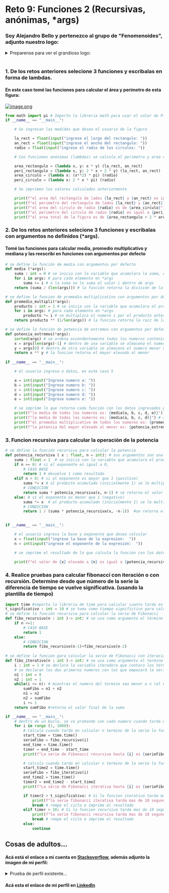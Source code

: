 # Reto 9: Funciones 2 (Recursivas, anónimas, *args)
### Soy Alejandro Bello y pertenezco al grupo de "Fenomenoides", adjunto nuestro logo: 

<details><summary>Preparense para ver el grandioso logo: </summary><p>
<div align='center'>
<figure> <img src="https://i.postimg.cc/NFbwf57S/logo-def.png" alt="Defensa Civil" width="400" height="auto"/></br>
<figcaption><b> "somos programadores, no diseñadores" </b></figcaption></figure>
</div>
</p></details><br>

### 1. De los retos anteriores selecione 3 funciones y escribalas en forma de lambdas.
#### En este caso tomé las funciones para calcular el área y perimetro de esta figura: 

[![image.png](https://i.postimg.cc/TwZ8H44y/image.png)](https://postimg.cc/sQ90Mwyy)

```python
from math import pi # Importo la libreria math para usar el valor de Pi
if __name__ == "__main__":

    # Se ingresan las medidas que desea el usuario de la figura 

    la_rect = float(input("ingrese el largo del rectangulo: "))
    an_rect = float(input("ingrese el ancho del rectangulo: "))
    radio = float(input("ingrese el radio de los circulos: "))

    # Con funciones anónimas (lambdas) se calcula el perimetro y area de cada figura

    area_rectangulo = (lambda x, y: x * y) (la_rect, an_rect)
    peri_rectangulo = (lambda x, y: 2 * x + 2 * y) (la_rect, an_rect)
    area_circulo = (lambda x: (x**2) * pi) (radio)
    peri_circulo = (lambda x: 2 * x * pi) (radio)

    # Se imprimen los valores calculados anteriormente

    print(f"el area del rectangulo de lados {la_rect} y {an_rect} es igual a {area_rectangulo}")
    print(f"el perimetro del rectangulo de lados {la_rect} y {an_rect} es igual a {peri_rectangulo}")
    print(f"el area del circulo de radio {radio} es de {area_circulo}")
    print(f"el perimetro del circulo de radio {radio} es igual a {peri_circulo}")
    print(f"el area total de la figura es de {area_rectangulo + 2 * area_circulo}")
```
### 2. De los retos anteriores selecione 3 funciones y escribalas con argumentos no definidos (*args).
#### Tomé las funciones para calcular media, promedio multiplicativo y mediana y las reescribí en funciones con argumentos por defecto
```python
# se define la función de media con argumentos por defecto
def media (*args):
    suma : int = 0 # se inicia con la variable que acumulara la suma, empieza en 0 (módulo de la suma)
    for i in args: # para cada elemento en *args
        suma += i # a la suma se le suma el valor i dentro de args
    return (suma / (len(args))) # la función retorna la división de la suma total, entre el numero de operandos

# se define la funcion de promedio multiplicativo con argumentos por defecto
def promedio_multipli(*args):
    producto : int = 1 # se inicia con la variable que acumulara el producto, empieza en 1 (módulo de la multiplicación)
    for i in args: # para cada elemento en *args
        producto *= i # se multiplica el numero i por el producto anterior o inicial
    return producto ** (1/len(args)) # la funcion retorna la raiz de la cantidad de operandos del producto 

# se define la función de potencia de extremos con argumentos por defecto
def potencia_extremos(*args):
    sorted(args) # se ordena ascendentemente todos los numeros contenidos en *args
    x = args[len(args)-1] # dentro de una variable se almacena el numero mayor dentro de *args
    y = args[0] # dentro de otra variable se almacena el numero menor dentro de *args
    return x ** y # la funcion retorna el mayor elevado al menor  
 
if __name__ == "__main__":

    # el usuario ingresa n datos, en este caso 5

    a = int(input("Ingrese numero a: "))
    b = int(input("Ingrese numero b: "))
    c = int(input("Ingrese numero c: "))
    d = int(input("Ingrese numero d: "))
    e = int(input("Ingrese numero e: "))

    # se imprime lo que retorna cada función con los datos ingresados por el usuario (se usan los 5, no es obligatorio)
    print(f"la media de todos los numeros es: {media(a, b, c, d, e)}")
    print(f"la media de todos los numeros es: {media(a, b, c, d)}") # aca solo se usan 4 y no hay ningún error
    print(f"el promedio multiplicativo de todos los numeros es: {promedio_multipli(a, b, c, d, e)}")
    print(f"la potencia del mayor elevado al menor es: {potencia_extremos(a, b, c, d, e)}")
```
### 3. Funcion recursiva para calcular la operación de la potencia
```python
# se define la función recursiva para calcular la potencia
def potencia_recursiva ( x : float, n = int): # sus argumentos son una base (real) y un exponente (entero)
    suma : float = 1  # se inicia con la variable que acumulara el producto, empieza en 1 (módulo de la multiplicación)
    if n == 0: # si el exponente es igual a 0,
        # CASO BASE 
        return 1 # devuelve 1 como resultado
    elif n > 0: # si el exponente es mayor que 1 (positivo)
        suma *= x # al producto acumulado (inicialmente 1) se le multiplica por la base (x)
        # CONDICION
        return suma * potencia_recursiva(x, n-1) # se retorna el valor del producto acumulado multiplicado por la funcion de potencia recursiva con el exponente original restado en 1 (n-1)
    else: # si el exponente es menor que 1 (negativo)
        suma *= x  # al producto acumulado (inicialmente 1) se le multiplica por la base (x)
        # CONDICION
        return 1 / (suma * potencia_recursiva(x, -n-1))  #se retorna el valor1 dividido entre el producto acumulado multiplicado por la funcion de potencia recursiva con el exponente original restado en 1 (-n-1)

        
if __name__ == "__main__":

    # el usuario ingresa la base y exponente que desea calcular 
    x = float(input("ingrese la base de la expresion:  "))
    n = int(input("ingrese el exponente de la expresión:  "))

    # se imprime el resultado de lo que calcula la función con los datos ingresados por el usuario
    
    print(f"el valor de {x} elevado a {n} es igual a {potencia_recursiva(x,n)}")
```
### 4. Realice pruebas para calcular fibonacci con iteración o con recursión. Determine desde que número de la serie la diferencia de tiempo se vuelve significativa. (usando la plantilla de tiempo)
```python
import time #importa la libreria de time para calcular cuanto tarda en ejecutar un conjunto de pasos en el código
t_significativo : int = 10 # se toma como tiempo significtivo para calcular un valor mas de 10 segundos
# se define la función recursiva para calcular la serie de Fibonacci
def fibo_recursivo(n : int )-> int: # se usa como argumento el término de la serie al que se desea llegar
    if n <=1:
        # CASO BASE
        return 1
    else:
        # CONDICION
        return fibo_recursivo(n-1)+fibo_recursivo(n-2)
    
# se define la funcion para calcular la serie de Fibonacci con iteración   
def fibo_iterativo(n : int )-> int: # se usa como argumento el termino de la serie al que se desea llegar (n)
    i : int = 1 # se declara la variable iteradora que contara los términos a lo que se avanza, iniciará en 1 (primer termino) y llegara hasta n
    # se declaran los dos primeros numeros con los que empezará la serie
    n1 : int = 0 
    n2 : int = 1
    while(i <= n): # mientras el numero del termino sea menor a n (el esperado), hacer
        sumFibo = n1 + n2
        n1 = n2
        n2 = sumFibo
        i += 1
    return sumFibo #retorna el valor final de la suma

if __name__ == "__main__":
    # dentro de un bucle, se va probando con cada numero cuando tarda en llegar a cada término de la serie de FIbonacci
    for i in range (1, 1000):
        # Calcula cuando tarda en calcular n termino de la serie la funcion recursiva
        start_time = time.time() 
        serieFibo = fibo_recursivo(i)
        end_time = time.time()
        timer = end_time - start_time
        print(f"La serie de Fibonacci recursiva hasta {i} es {serieFibo} y tarda {timer} segundos")

        # calcula cuando tarda en calcular n termino de la serie la funcion iterativa
        start_time2 = time.time()
        serieFibo = fibo_iterativo(i)
        end_time2 = time.time()
        timer2 = end_time2 - start_time2
        print(f"La serie de Fibonacci iterativa hasta {i} es {serieFibo} y tarda {timer2} segundos")

        if timer2 > t_significativo: # Si la funcion iterativa tarda mas de 10 segundos en calcular n termino, 
            print(f"la serie fibonacci iterativa tarda mas de 10 segundos en hallar el termino {i}")
            break # rompe el ciclo e imprime el resultado
        elif timer > 10: # Si la funcion recursiva tarda mas de 10 segundos en calcular n termino, 
            print(f"la serie fibonacci recursiva tarda mas de 10 segundos en hallar el termino {i}")
            break # rompe el ciclo e imprime el resultado
        else:
            continue
```
## Cosas de adultos...
#### Acá está el enlace a mi cuenta en [Stackoverflow](https://stackoverflow.com/users/23997723/alejandro-bello-leon), además adjunto la imagen de mi perfil:
<details>
<summary>Prueba de perfil existente...</summary>

### Perfil de Stackoverflow
[![stackoverflow-ss.png](https://i.postimg.cc/jqg1qN83/stackoverflow-ss.png)](https://postimg.cc/fkdCB3QY)

</details>

#### Acá esta el enlace de mi perfil en [LinkedIn](https://www.linkedin.com/in/alejandro-bello-leon-9679032b6)




